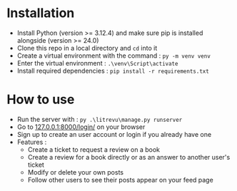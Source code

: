 # Installation

* Install Python (version >= 3.12.4) and make sure pip is installed alongside (version >= 24.0)
* Clone this repo in a local directory and `cd` into it
* Create a virtual environment with the command : `py -m venv venv`
* Enter the virtual environment : `.\venv\Script\activate`
* Install required dependencies : `pip install -r requirements.txt`

# How to use

* Run the server with : `py .\litrevu\manage.py runserver`
* Go to [127.0.0.1:8000/login/](http://127.0.0.1:8000/login/) on your browser
* Sign up to create an user account or login if you already have one
* Features :
    - Create a ticket to request a review on a book
    - Create a review for a book directly or as an answer to another user's ticket
    - Modify or delete your own posts
    - Follow other users to see their posts appear on your feed page